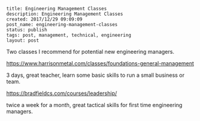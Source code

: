 ```
title: Engineering Management Classes
description: Engineering Management Classes
created: 2017/12/29 09:09:09
post_name: engineering-management-classes
status: publish
tags: post, management, technical, engineering
layout: post
```

Two classes I recommend for potential new engineering managers.

https://www.harrisonmetal.com/classes/foundations-general-management

3 days, great teacher, learn some basic skills to run a small business or team.

https://bradfieldcs.com/courses/leadership/

twice a week for a month, great tactical skills for first time engineering managers.
